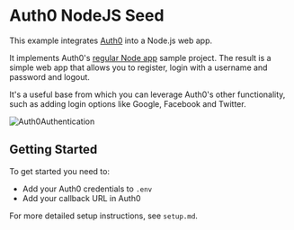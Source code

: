 # Auth0 NodeJS Seed
This example integrates [Auth0](https://auth0.com) into a Node.js web app.

It implements Auth0's [regular Node app](https://github.com/auth0/node-auth0/tree/master/examples/nodejs-regular-webapp) sample project. The result is a simple web app that allows you to register, login with a username and password and logout.

It's a useful base from which you can leverage Auth0's other functionality, such as adding login options like Google, Facebook and Twitter.

![Auth0Authentication](https://hyperdev.wpengine.com/wp-content/uploads/2016/08/Auth0Authentication.png)

## Getting Started
To get started you need to:
- Add your Auth0 credentials to `.env`
- Add your callback URL in Auth0

For more detailed setup instructions, see `setup.md`.